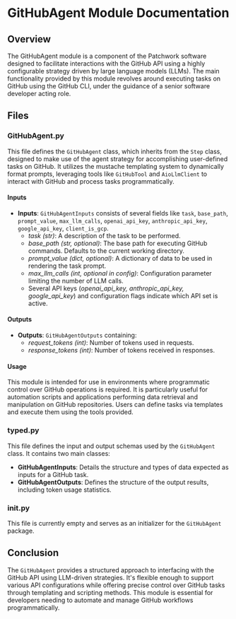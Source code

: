 # GitHubAgent Module Documentation

## Overview

The GitHubAgent module is a component of the Patchwork software designed to facilitate interactions with the GitHub API using a highly configurable strategy driven by large language models (LLMs). The main functionality provided by this module revolves around executing tasks on GitHub using the GitHub CLI, under the guidance of a senior software developer acting role.

## Files

### GitHubAgent.py

This file defines the `GitHubAgent` class, which inherits from the `Step` class, designed to make use of the agent strategy for accomplishing user-defined tasks on GitHub. It utilizes the mustache templating system to dynamically format prompts, leveraging tools like `GitHubTool` and `AioLlmClient` to interact with GitHub and process tasks programmatically.

#### Inputs

- **Inputs**: `GitHubAgentInputs` consists of several fields like `task`, `base_path`, `prompt_value`, `max_llm_calls`, `openai_api_key`, `anthropic_api_key`, `google_api_key`, `client_is_gcp`.
  - *task (str)*: A description of the task to be performed.
  - *base_path (str, optional)*: The base path for executing GitHub commands. Defaults to the current working directory.
  - *prompt_value (dict, optional)*: A dictionary of data to be used in rendering the task prompt.
  - *max_llm_calls (int, optional in config)*: Configuration parameter limiting the number of LLM calls.
  - Several API keys (*openai_api_key, anthropic_api_key, google_api_key*) and configuration flags indicate which API set is active.

#### Outputs

- **Outputs**: `GitHubAgentOutputs` containing:
  - *request_tokens (int)*: Number of tokens used in requests.
  - *response_tokens (int)*: Number of tokens received in responses.

#### Usage

This module is intended for use in environments where programmatic control over GitHub operations is required. It is particularly useful for automation scripts and applications performing data retrieval and manipulation on GitHub repositories. Users can define tasks via templates and execute them using the tools provided.

### typed.py

This file defines the input and output schemas used by the `GitHubAgent` class. It contains two main classes:

- **GitHubAgentInputs**: Details the structure and types of data expected as inputs for a GitHub task.
- **GitHubAgentOutputs**: Defines the structure of the output results, including token usage statistics.

### __init__.py

This file is currently empty and serves as an initializer for the `GitHubAgent` package. 

## Conclusion

The `GitHubAgent` provides a structured approach to interfacing with the GitHub API using LLM-driven strategies. It's flexible enough to support various API configurations while offering precise control over GitHub tasks through templating and scripting methods. This module is essential for developers needing to automate and manage GitHub workflows programmatically.
